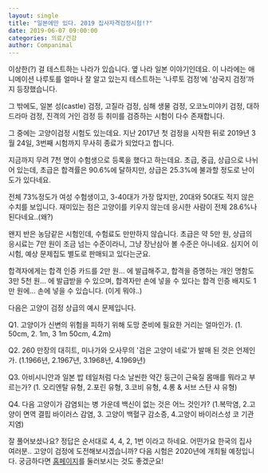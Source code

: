 ```yaml
---
layout: single
title: "일본에만 있다. 2019 집사자격검정시험!?"
date: 2019-06-07 09:00:00
categories: 의료/건강
author: Companimal
---
```


이상한(?) 걸 테스트하는 나라가 있습니다. 옆 나라 일본 이야기인데요. 이 나라에는 애니메이션 나루토를 얼마나 잘 알고 있는지 테스트하는 '나루토 검정’에 '삼국지 검정’까지 등장했습니다.

그 밖에도, 일본 성(castle) 검정, 고질라 검정, 심해 생물 검정, 오코노미야키 검정, 대하 드라마 검정, 진격의 거인 검정 등 취미를 검증하는 시험이 다수 존재합니다.

그 중에는 고양이검정 시험도 있는데요. 지난 2017년 첫 검정을 시작한 뒤로 2019년 3월 24일, 3번째 시험까지 무사히 종료가 되었다고 합니다.

지금까지 무려 7천 명이 수험생으로 등록을 했다고 하는데요. 초급, 중급, 상급으로 나뉘어 있는데, 초급은 합격률은 90.6%에 달하지만, 상급은 25.3%에 불과할 정도로 난이도가 있다네요.

전체 73%정도가 여성 수험생이고, 3-40대가 가장 많지만, 20대와 50대도 적지 않은 수치를 보입니다. 재미있는 점은 고양이를 키우지 않는데 응시한 사람이 전체 28.6%나 된다네요..(왜?)

왠지 반은 농담같은 시험인데, 수험료도 만만하지 않습니다. 초급은 약 5만 원, 상급의 응시료는 7만 원이 조금 넘는 수준이라니, 그냥 장난삼아 볼 수준은 아니네요. 심지어 이 시험, 예상 문제집도 별도로 판매되고 있다는군요.

합격자에게는 합격 인증 카드를 2만 원… 에 발급해주고, 합격을 증명하는 개인 명함도 3만 5천 원… 에 발급받을 수 있으며, 합격자만 손에 넣을 수 있다는 합격 인증 배지도 1만 원에… 손에 넣을 수 있습니다. (이게 뭐야..)

다음은 고양이 검정 상급의 예시 문제입니다.

Q1. 고양이가 신변의 위험을 피하기 위해 도망 준비에 필요한 거리는 얼마인가. (1. 50cm, 2. 1m, 3 1m 50cm, 4.2m)

Q2. 260 만장의 대히트, 미나가와 오사무의 '검은 고양이 네로'가 발매 된 것은 언제인가. (1.1966년, 2.1967년, 3.1968년, 4.1969년)

Q3. 아비시니안과 일본 밥 테일처럼 다소 날씬한 약간 둥근이 근육질 몸매를 뭐라고 부르는가? (1. 오리엔탈 유형, 2.포린 유형, 3.코비 유형, 4.롱 &amp; 서브 스탄 샤 유형)

Q4. 다음 고양이가 감염되는 병 가운데 백신이 없는 것은 어느 것인가? (1.복막염, 2.고양이 면역 결핍 바이러스 감염, 3. 고양이 백혈구 감소증, 4.고양이 바이러스성 코 기관지염)

잘 풀어보셨나요? 정답은 순서대로 4, 4, 2, 1번 이라고 하네요. 어떤가요 한국의 집사 여러분.. 고양이 검정에 도전해보시겠습니까? 다음 시험은 2020년에 개최될 예정입니다. 궁금하다면 [홈페이지](https://www.kentei-uketsuke.com/neko/)를 둘러보시는 것도 좋겠군요!
